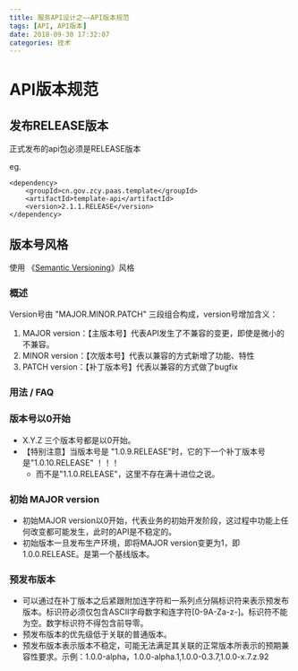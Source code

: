 ```yaml
---
title: 服务API设计之——API版本规范
tags: [API, API版本]
date: 2018-09-30 17:32:07
categories: 技术
---
```




# API版本规范

## 发布RELEASE版本

正式发布的api包必须是RELEASE版本

eg.

```
<dependency>
    <groupId>cn.gov.zcy.paas.template</groupId>
    <artifactId>template-api</artifactId>
    <version>2.1.1.RELEASE</version>
</dependency>
```

## 版本号风格

使用 《[Semantic Versioning](https://semver.org/)》风格



<!--more-->



### 概述

Version号由 "MAJOR.MINOR.PATCH" 三段组合构成，version号增加含义：

1. MAJOR version：【主版本号】代表API发生了不兼容的变更，即使是微小的不兼容。
2. MINOR version：【次版本号】代表以兼容的方式新增了功能、特性
3. PATCH version：【补丁版本号】代表以兼容的方式做了bugfix



### 用法 / FAQ

### 版本号以0开始

- X.Y.Z 三个版本号都是以0开始。
- 【特别注意】当版本号是 "1.0.9.RELEASE"时，它的下一个补丁版本号是"1.0.10.RELEASE"  ！！！ 
  - 而不是"1.1.0.RELEASE"，这里不存在满十进位之说。



### 初始 MAJOR version

- 初始MAJOR version以0开始，代表业务的初始开发阶段，这过程中功能上任何改变都可能发生，此时的API是不稳定的。
- 初始版本一旦发布生产环境，即将MAJOR version变更为1，即 1.0.0.RELEASE。是第一个基线版本。



### 预发布版本

- 可以通过在补丁版本之后紧跟附加连字符和一系列点分隔标识符来表示预发布版本。标识符必须仅包含ASCII字母数字和连字符[0-9A-Za-z-]。标识符不能为空。数字标识符不得包含前导零。
- 预发布版本的优先级低于关联的普通版本。
- 预发布版本表示版本不稳定，可能无法满足其关联的正常版本所表示的预期兼容性要求。示例：1.0.0-alpha，1.0.0-alpha.1,1.0.0-0.3.7,1.0.0-x.7.z.92





